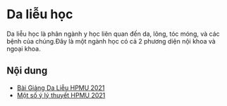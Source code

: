 # Da liễu học

Da liễu học là phân ngành y học liên quan đến da, lông, tóc móng, và các bệnh của chúng.Đây là một ngành học có cả 2 phương diện
nội khoa và ngoại khoa.

## Nội dung

- [Bài Giảng Da Liễu HPMU 2021](https://youtube.com/playlist?list=PLL1t1-UomvZ97JU3kqMcGudTztmjLCcvZ)
- [Một số ý lý thuyết HPMU 2021](MCQs_HPMU.md)
